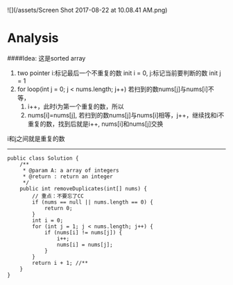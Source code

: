 ![](/assets/Screen Shot 2017-08-22 at 10.08.41 AM.png)
# Analysis
####Idea:
这是sorted array
1. two pointer i:标记最后一个不重复的数 init i = 0, j:标记当前要判断的数 init j = 1
2. for loop(int j = 0; j < nums.length; j++) 
若扫到的数nums[j]与nums[i]不等，
    1. i++，此时i为第一个重复的数，所以
    2. nums[i]=nums[j], 
若扫到的数nums[j]与nums[i]相等，j++，继续找和i不重复的数，找到后就是i++, nums[i]和nums[j]交换

i和j之间就是重复的数
****

```
public class Solution {
    /**
     * @param A: a array of integers
     * @return : return an integer
     */
    public int removeDuplicates(int[] nums) {
        // 重点：不要忘了CC
        if (nums == null || nums.length == 0) {
            return 0;
        }
        int i = 0;
        for (int j = 1; j < nums.length; j++) {
            if (nums[i] != nums[j]) {
                i++;
                nums[i] = nums[j];
            }
        }
        return i + 1; //**
    }
}
```

